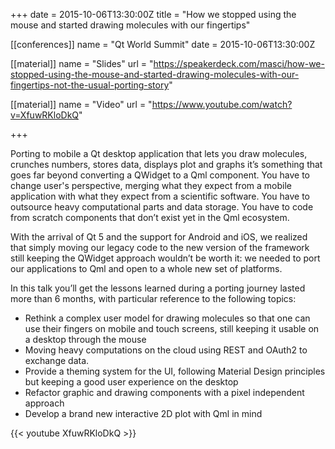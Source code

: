 +++
date = 2015-10-06T13:30:00Z
title = "How we stopped using the mouse and started drawing molecules with our fingertips"


[[conferences]]
name = "Qt World Summit"
date = 2015-10-06T13:30:00Z

[[material]]
name = "Slides"
url  = "https://speakerdeck.com/masci/how-we-stopped-using-the-mouse-and-started-drawing-molecules-with-our-fingertips-not-the-usual-porting-story"

[[material]]
name = "Video"
url  = "https://www.youtube.com/watch?v=XfuwRKloDkQ"

+++

Porting to mobile a Qt desktop application that lets you draw molecules, crunches numbers, stores data, displays plot and graphs it’s something that goes far beyond converting a QWidget to a Qml component. You have to change user's perspective, merging what they expect from a mobile application with what they expect from a scientific software. You have to
outsource heavy computational parts and data storage. You have to code from scratch components that don’t exist yet in the Qml ecosystem.

With the arrival of Qt 5 and the support for Android and iOS, we realized that simply moving our legacy code to the new version of the framework still keeping the QWidget approach wouldn’t be worth it: we needed to port our applications to Qml and open to a whole new set of platforms.

In this talk you’ll get the lessons learned during a porting journey lasted more than 6 months, with particular reference to the following topics:

- Rethink a complex user model for drawing molecules so that one can use their fingers on mobile and touch screens, still keeping it usable on a desktop through the mouse
- Moving heavy computations on the cloud using REST and OAuth2 to exchange data.
- Provide a theming system for the UI, following Material Design principles but keeping a good user experience on the desktop
- Refactor graphic and drawing components with a pixel independent approach
- Develop a brand new interactive 2D plot with Qml in mind

{{< youtube XfuwRKloDkQ >}}
